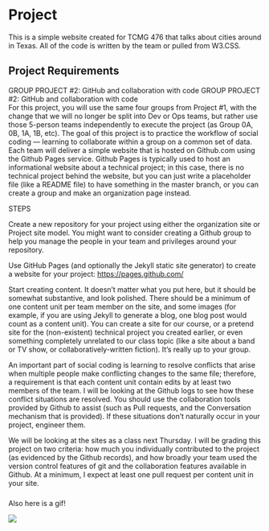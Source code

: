 # Project
This is a simple website created for TCMG 476 that talks about cities around in Texas.
All of the code is written by the team or pulled from W3.CSS.

## Project Requirements
GROUP PROJECT #2: GitHub and collaboration with code GROUP PROJECT #2: GitHub and collaboration with code  
For this project, you will use the same four groups from Project #1, with the change that we will no longer be split into Dev or Ops teams, but rather use those 5-person teams independently to execute the project (as Group 0A, 0B, 1A, 1B, etc). The goal of this project is to practice the workflow of social coding — learning to collaborate within a group on a common set of data. Each team will deliver a simple website that is hosted on Github.com using the Github Pages service. Github Pages is typically used to host an informational website about a technical project; in this case, there is no technical project behind the website, but you can just write a placeholder file (like a README file) to have something in the master branch, or you can create a group and make an organization page instead.

STEPS

Create a new repository for your project using either the organization site or Project site model. You might want to consider creating a Github group to help you manage the people in your team and privileges around your repository.

Use GitHub Pages (and optionally the Jekyll static site generator) to create a website for your project: https://pages.github.com/

Start creating content. It doesn’t matter what you put here, but it should be somewhat substantive, and look polished. There should be a minimum of one content unit per team member on the site, and some images (for example, if you are using Jekyll to generate a blog, one blog post would count as a content unit). You can create a site for our course, or a pretend site for the (non-existent) technical project you created earlier, or even something completely unrelated to our class topic (like a site about a band or TV show, or collaboratively-written fiction). It’s really up to your group.

An important part of social coding is learning to resolve conflicts that arise when multiple people make conflicting changes to the same file; therefore, a requirement is that each content unit contain edits by at least two members of the team. I will be looking at the Github logs to see how these conflict situations are resolved. You should use the collaboration tools provided by Github to assist (such as Pull requests, and the Conversation mechanism that is provided). If these situations don’t naturally occur in your project, engineer them.

We will be looking at the sites as a class next Thursday. I will be grading this project on two criteria: how much you individually contributed to the project (as evidenced by the Github records), and how broadly your team used the version control features of git and the collaboration features available in Github. At a minimum, I expect at least one pull request per content unit in your site.

###
Also here is a gif!

![](https://media.giphy.com/media/1iqj6SdwpBVHZYoEDx/giphy.gif)
